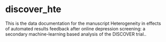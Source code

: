 # discover_hte
This is the data documentation for the manuscript Heterogeneity in effects of automated results feedback after online depression screening: a secondary machine-learning based analysis of the DISCOVER trial.. 
